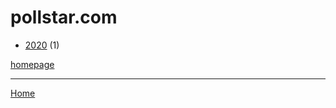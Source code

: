 # pollstar.com

  * [2020](./pollstar-com-2020.md) (1)

[homepage](https://www.pollstar.com/)

----

[Home](../index.md)
